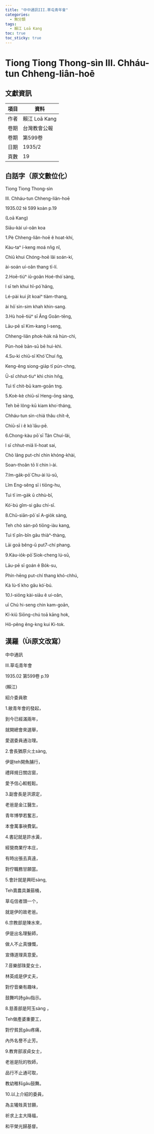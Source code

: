 ```yaml
---
title: "中中通訊III.草屯青年會"
categories:
  - 無分類
tags:
  - 賴江 Loā Kang
toc: true
toc_sticky: true
---
```


# Tiong Tiong Thong-sìn III. Chháu-tun Chheng-liân-hoē

## 文獻資訊

| 項目 | 資料 |
|---|---|
| 作者 | 賴江 Loā Kang |
| 卷期 | 台灣教會公報 |
| 卷期 | 第599卷 |
| 日期 | 1935/2 |
| 頁數 | 19 |

## 白話字（原文數位化）

Tiong Tiong Thong-sìn

III. Chháu-tun Chheng-liân-hoē

1935.02 tē 599 koàn p.19

(Loā Kang)

Siāu-kài uí-oân koa

1.Pè Chheng-liân-hoē ê hoat-khí,

Kàu-taⁿ í-keng moá nn̄g nî,

Chiū khui Chóng-hoē lâi soán-kí,

ài-soán uí-oân thang tī-lí.

2.Hoē-tiúⁿ iû-goân Hoé-thó͘ sàng,

I sī teh khui hî-pó͘ hâng,

Lé-pài kui ji̍t koaiⁿ tiàm-thang,

ài hō͘ sìn-sim khah khin-sang.

3.Hù hoē-tiúⁿ sī Âng Goân-tēng,

Lāu-pē sī Kim-kang I-seng,

Chheng-liân phok-ha̍k nā hùn-chì,

Pùn-hoē bān-sū bē huì-khì.

4.Su-kì chiū-sī Khó͘ Chuí n̂g,

Keng-êng siong-gia̍p tī pún-chng,

Ū-sî chhut-tiuⁿ khì chin hn̄g,

Tuì tī chit-bū kam-goān tng.

5.Koè-kè chiū-sī Heng-ōng sàng,

Teh bē lông-kū kiam kho͘-tháng,

Chháu-tun sìn-chiá thâu chi̍t-ê,

Chiū-sī i ê kò͘ lāu-pē.

6.Chong-kàu pō͘ sī Tân Chuí-lâi,

I sī chhut-miâ lí-hoat sai,

Chò lâng put-chí chin khóng-khài,

Soan-thoân tō lí chin ì-ài.

7.Im-ga̍k-pō͘ Chu-ài lú-sū,

Lîm Eng-sêng sī i tiōng-hu,

Tuì tī im-ga̍k ū chhù-bī,

Kó͘-bú gîm-si gâu chí-sī.

8.Chû-siān-pō͘ sī A-gio̍k sàng,

Teh chò sán-pô tiōng-iàu kang,

Tuì tī pîn-bîn gâu thiàⁿ-thàng,

Lāi goā bêng-ū put7-chí phang.

9.Kàu-io̍k-pō͘ Siok-cheng lú-sū,

Lāu-pē sī goán ê Bo̍k-su,

Phín-hēng put-chí thang khó-chhú,

Kà Iù-tī kho gâu kó͘-bú.

10.I-siōng kài-siāu ê uí-oân,

uī Chú hi-seng chin kam-goān,

Kî-kiû Siōng-chú toā kāng hok,

Hô-pêng êng-kng kui Ki-tok.

## 漢羅（Ùi原文改寫）

中中通訊

III.草屯青年會

1935.02 第599卷 p.19

(賴江)

紹介委員歌

1.敝青年會的發起，

到今已經滿兩年，

就開總會來選舉，

愛選委員通治理。

2.會長猶原火土sàng,

伊是teh開魚脯行，

禮拜規日關店窗，

愛予信心較輕鬆。

3.副會長是洪源定，

老爸是金江醫生，

青年博學若奮志，

本會萬事袂費氣。

4.書記就是許水黃，

經營商業佇本庄，

有時出張去真遠，

對佇職務甘願當。

5.會計就是興旺sàng,

Teh賣農具兼箍桶，

草屯信者頭一个，

就是伊的故老爸。

6.宗教部是陳水來，

伊是出名理髮師，

做人不止真慷慨，

宣傳道理真意愛。

7.音樂部珠愛女士，

林英成是伊丈夫，

對佇音樂有趣味，

鼓舞吟詩gâu指示。

8.慈善部是阿玉sàng ，

Teh做產婆重要工，

對佇貧民gâu疼痛，

內外名譽不止芳。

9.教育部淑貞女士，

老爸是阮的牧師，

品行不止通可取，

教幼稚科gâu鼓舞。

10.以上介紹的委員，

為主犧牲真甘願，

祈求上主大降福，

和平榮光歸基督。

